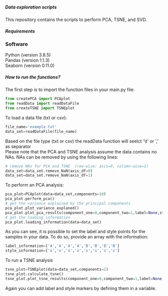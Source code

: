 <h5> Data exploration scripts </h5>
This repository contains the scripts to perform PCA, TSNE, and SVD. <br>
<h5> Requirements</h5>
<h3>Software</h3>
Python (version 3.8.5) <br>
Pandas (version 1.1.3) <br>
Seaborn (version 0.11.0) <br>

<h5> How to run the functions? </h5>
The first step is to import the function files in your main.py file:<br>
  
```python
from createPCA import PCAplot
from readData import readDataFile
from createTSNE import TSNEplot
```
  
To load a data file (txt or csv): <br>
  
```python
file_name='example.txt'
data_set=readDataFile(file_name)
```
  
Based on the file type (txt or csv) the readData function will seelct '\t' or ','  as separator <br>
Please note that the PCA and TSNE analysis assume the data contains no NAs. NAs can be removed by using the following lines: <br>
```python
# remove NAs for PCA and TSNE  (row-wise: axis=0, column-wise=1)
data_set=data_set.remove_NaN(axis_df=0)
data_set=data_set.remove_NaN(axis_df=1)
```
  
  
To perform an PCA analysis:
  
```python
pca_plot=PCAplot(data=data_set,components=10)
pca_plot.perform_pca()
# get the variance explained by the principal components
pca_plot.plot_variance_explaned()
pca_plot.plot_pca_results(component_one=0,component_two=1,label=None,style_point=None)
# get the loading information
pca_plot.loading_information(data=data_set)
```
  
 As you can see, it is possible to set the label and style points for the samples in your data. To do so, provide an array with the information: <br>
   
 ```python
 label_information=['A','A','A','A','B','B','B','B']
 style_information=['o','o','o','o','s','s','s','s']
 ```
 
 To run a TSNE analysis 
   
 ```python
tsne_plot=TSNEplot(data=data_set,components=2)
tsne_plot.calculate_tsne()
tsne_plot.plot_tsne_results(component_one=0,component_two=1,label=None,style_point=None)
```
  
Again you can add label and style markers by defining them in a variable. <br>

  
